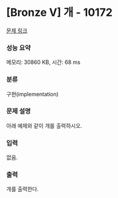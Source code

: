 # [Bronze V] 개 - 10172 

[문제 링크](https://www.acmicpc.net/problem/10172) 

### 성능 요약

메모리: 30860 KB, 시간: 68 ms

### 분류

구현(implementation)

### 문제 설명

아래 예제와 같이 개를 출력하시오.
### 입력 

 없음.
### 출력 

 개를 출력한다.


